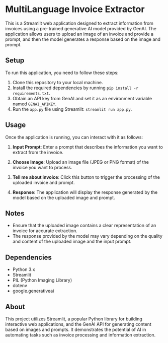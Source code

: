 # MultiLanguage Invoice Extractor

This is a Streamlit web application designed to extract information from invoices using a pre-trained generative AI model provided by GenAI. The application allows users to upload an image of an invoice and provide a prompt, and then the model generates a response based on the image and prompt.

## Setup

To run this application, you need to follow these steps:

1. Clone this repository to your local machine.
2. Install the required dependencies by running `pip install -r requirements.txt`.
3. Obtain an API key from GenAI and set it as an environment variable named `GENAI_APIKEY`.
4. Run the `app.py` file using Streamlit: `streamlit run app.py`.

## Usage

Once the application is running, you can interact with it as follows:

1. **Input Prompt**: Enter a prompt that describes the information you want to extract from the invoice.

2. **Choose Image**: Upload an image file (JPEG or PNG format) of the invoice you want to process.

3. **Tell me about invoice**: Click this button to trigger the processing of the uploaded invoice and prompt.

4. **Response**: The application will display the response generated by the model based on the uploaded image and prompt.

## Notes

- Ensure that the uploaded image contains a clear representation of an invoice for accurate extraction.
- The response provided by the model may vary depending on the quality and content of the uploaded image and the input prompt.

## Dependencies

- Python 3.x
- Streamlit
- PIL (Python Imaging Library)
- dotenv
- google.generativeai

## About

This project utilizes Streamlit, a popular Python library for building interactive web applications, and the GenAI API for generating content based on images and prompts. It demonstrates the potential of AI in automating tasks such as invoice processing and information extraction.



